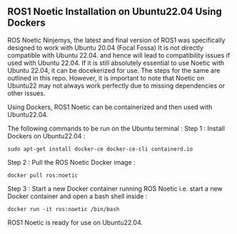 ## ROS1 Noetic Installation on Ubuntu22.04 Using Dockers 
ROS Noetic Ninjemys, the latest and final version of ROS1 was specifically designed to work with Ubuntu 20.04 (Focal Fossa) It is not directly compatible with Ubuntu 22.04. and hence will lead to compatibility issues if used with Ubuntu 22.04. If it is still absolutely essential to use Noetic with Ubuntu 22.04, it can be docekerized for use. The steps for the same are outlined in this repo. However, it is important to note that Noetic on Ubuntu22 may not always work perfectly due to missing dependencies or other issues.

Using Dockers, ROS1 Noetic can be containerized and then used with Ubuntu22.04.

The following commands to be run on the Ubuntu terminal : 
Step 1 : Install Dockers on Ubuntu22.04 :
```
sudo apt-get install docker-ce docker-ce-cli containerd.io 
```

Step 2 : Pull the ROS Noetic Docker image :
```
docker pull ros:noetic
```

Step 3 : Start a new Docker container running ROS Noetic i.e. start a new Docker container and open a bash shell inside :
```
docker run -it ros:noetic /bin/bash
```

ROS1 Noetic is ready for use on Ubuntu22.04. 

